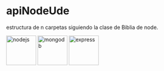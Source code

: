 # apiNodeUde
estructura de n carpetas siguiendo la clase de Biblia de node.

<img src="https://devicons.github.io/devicon/devicon.git/icons/nodejs/nodejs-original-wordmark.svg" alt="nodejs" width="80" height="80"/>
<img src="https://devicons.github.io/devicon/devicon.git/icons/mongodb/mongodb-original-wordmark.svg" alt="mongodb" width="80" height="80"/>
<img src="https://devicons.github.io/devicon/devicon.git/icons/express/express-original-wordmark.svg" alt="express" width="80" height="80"/>
